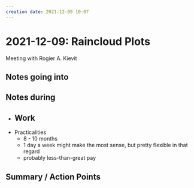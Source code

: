 ```yaml
---
creation date: 2021-12-09 10:07
---
```

# 2021-12-09: Raincloud Plots

Meeting with Rogier A. Kievit

## Notes going into


## Notes during
- Work
	- 
- Practicalities
	- 8 - 10 months
	- 1 day a week might make the most sense, but pretty flexible in that regard
	- probably less-than-great pay

## Summary / Action Points
